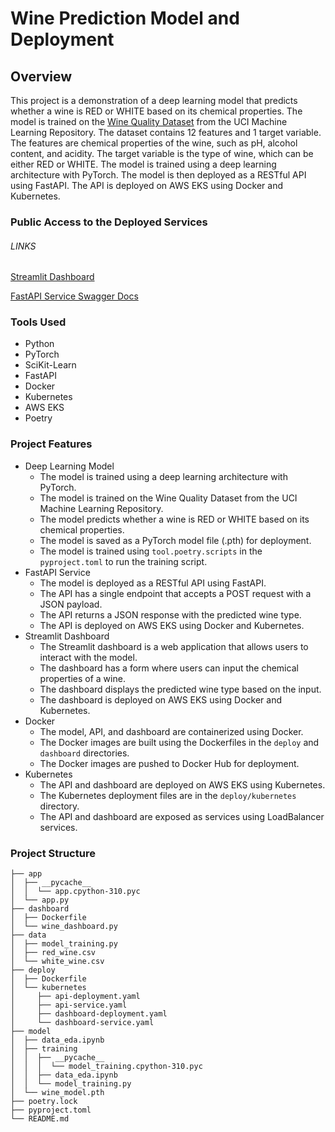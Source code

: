 # Wine Prediction Model and Deployment

## Overview
This project is a demonstration of a deep learning model that predicts whether a wine is RED or WHITE based on its chemical properties. The model is trained on the [Wine Quality Dataset](https://archive.ics.uci.edu/ml/datasets/wine+quality) from the UCI Machine Learning Repository. The dataset contains 12 features and 1 target variable. The features are chemical properties of the wine, such as pH, alcohol content, and acidity. The target variable is the type of wine, which can be either RED or WHITE. The model is trained using a deep learning architecture with PyTorch. The model is then deployed as a RESTful API using FastAPI. The API is deployed on AWS EKS using Docker and Kubernetes.

### Public Access to the Deployed Services

###### LINKS
[Streamlit Dashboard](http://ab09a4aa8f835488aa14ba8e12db9846-1780695749.us-east-2.elb.amazonaws.com/) 

[FastAPI Service Swagger Docs](http://aa13c9fb1b5e2447d9964da3bc7c15a6-533241037.us-east-2.elb.amazonaws.com/docs)

### Tools Used
- Python
- PyTorch
- SciKit-Learn
- FastAPI
- Docker
- Kubernetes
- AWS EKS
- Poetry

### Project Features
- Deep Learning Model
    - The model is trained using a deep learning architecture with PyTorch.
    - The model is trained on the Wine Quality Dataset from the UCI Machine Learning Repository.
    - The model predicts whether a wine is RED or WHITE based on its chemical properties.
    - The model is saved as a PyTorch model file (.pth) for deployment.
    - The model is trained using `tool.poetry.scripts` in the `pyproject.toml` to run the training script.
- FastAPI Service
    - The model is deployed as a RESTful API using FastAPI.
    - The API has a single endpoint that accepts a POST request with a JSON payload.
    - The API returns a JSON response with the predicted wine type.
    - The API is deployed on AWS EKS using Docker and Kubernetes.
- Streamlit Dashboard
    - The Streamlit dashboard is a web application that allows users to interact with the model.
    - The dashboard has a form where users can input the chemical properties of a wine.
    - The dashboard displays the predicted wine type based on the input.
    - The dashboard is deployed on AWS EKS using Docker and Kubernetes.
- Docker
    - The model, API, and dashboard are containerized using Docker.
    - The Docker images are built using the Dockerfiles in the `deploy` and `dashboard` directories.
    - The Docker images are pushed to Docker Hub for deployment.
- Kubernetes
    - The API and dashboard are deployed on AWS EKS using Kubernetes.
    - The Kubernetes deployment files are in the `deploy/kubernetes` directory.
    - The API and dashboard are exposed as services using LoadBalancer services.

### Project Structure
```
├── app
│  ├── __pycache__
│  │  └── app.cpython-310.pyc
│  └── app.py
├── dashboard
│  ├── Dockerfile
│  └── wine_dashboard.py
├── data
│  ├── model_training.py
│  ├── red_wine.csv
│  └── white_wine.csv
├── deploy
│  ├── Dockerfile
│  └── kubernetes
│     ├── api-deployment.yaml
│     ├── api-service.yaml
│     ├── dashboard-deployment.yaml
│     └── dashboard-service.yaml
├── model
│  ├── data_eda.ipynb
│  ├── training
│  │  ├── __pycache__
│  │  │  └── model_training.cpython-310.pyc
│  │  ├── data_eda.ipynb
│  │  └── model_training.py
│  └── wine_model.pth
├── poetry.lock
├── pyproject.toml
└── README.md
```
